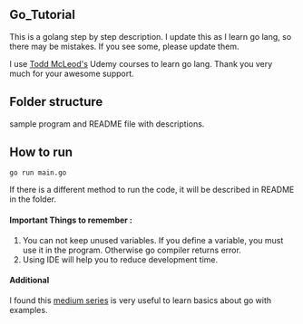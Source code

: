 ## Go_Tutorial
This is a golang step by step description. I update this as I learn go lang, so there may be mistakes. If you see some, please update them.

I use [Todd McLeod's](https://twitter.com/Todd_McLeod) Udemy courses to learn go lang. Thank you very much for your awesome support.

## Folder structure

sample program and README file with descriptions.

## How to run
`go run main.go`

If there is a different method to run the code, it will be described in README in the folder.

#### Important Things to remember :

1. You can not keep unused variables. If you define a variable, you must use it in the program. Otherwise go compiler returns error.
2. Using IDE will help you to reduce development time.

#### Additional 

I found this [medium series](https://medium.com/rungo) is very useful to learn basics about go with examples. 


